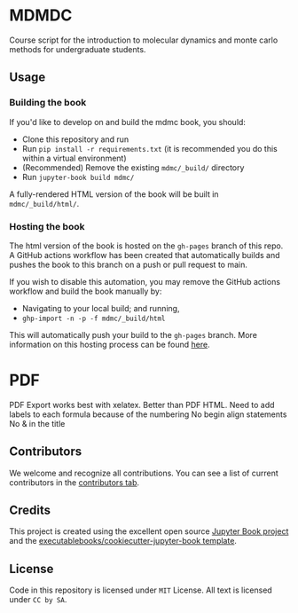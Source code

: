 # MDMDC 

Course script for the introduction to molecular dynamics and monte carlo methods for undergraduate students.

## Usage

### Building the book

If you'd like to develop on and build the mdmc book, you should:

- Clone this repository and run
- Run `pip install -r requirements.txt` (it is recommended you do this within a virtual environment)
- (Recommended) Remove the existing `mdmc/_build/` directory
- Run `jupyter-book build mdmc/`

A fully-rendered HTML version of the book will be built in `mdmc/_build/html/`.

### Hosting the book

The html version of the book is hosted on the `gh-pages` branch of this repo. A GitHub actions workflow has been created that automatically builds and pushes the book to this branch on a push or pull request to main.

If you wish to disable this automation, you may remove the GitHub actions workflow and build the book manually by:

- Navigating to your local build; and running,
- `ghp-import -n -p -f mdmc/_build/html`

This will automatically push your build to the `gh-pages` branch. More information on this hosting process can be found [here](https://jupyterbook.org/publish/gh-pages.html#manually-host-your-book-with-github-pages).



# PDF 

PDF Export works best with xelatex. Better than PDF HTML. 
Need to add labels to each formula because of the numbering 
No begin align statements
No & in the title




## Contributors

We welcome and recognize all contributions. You can see a list of current contributors in the [contributors tab](https://github.com/duerrsimon/mdmc/graphs/contributors).

## Credits

This project is created using the excellent open source [Jupyter Book project](https://jupyterbook.org/) and the [executablebooks/cookiecutter-jupyter-book template](https://github.com/executablebooks/cookiecutter-jupyter-book).

## License

Code in this repository is licensed under `MIT` License. All text is licensed under `CC by SA`.
